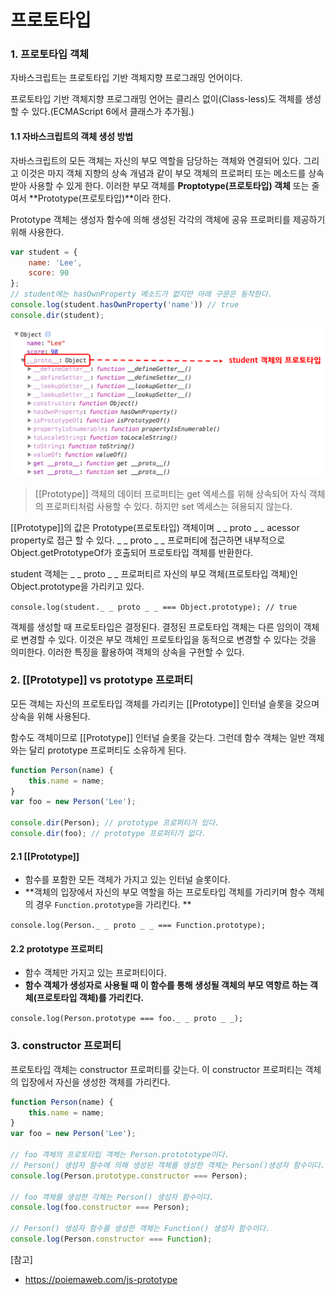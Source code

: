 # 프로토타입

### 1. 프로토타입 객체

자바스크립트는 프로토타입 기반 객체지향 프로그래밍 언어이다. 

프로토타입 기반 객체지향 프로그래밍 언어는 클리스 없이(Class-less)도 객체를 생성할 수 있다.(ECMAScript 6에서 클래스가 추가됨.)

#### 1.1 자바스크립트의 객체 생성 방법

자바스크립트의 모든 객체는 자신의 부모 역할을 담당하는 객체와 연결되어 있다. 그리고 이것은 마지 객체 지향의 상속 개념과 같이 부모 객체의 프로퍼티 또는 메소드를 상속받아 사용할 수 있게 한다. 이러한 부모 객체를 **Proptotype(프로토타입) 객체** 또는 줄여서 **Prototype(프로토타입)**이라 한다.

Prototype 객체는 생성자 함수에 의해 생성된 각각의 객체에 공유 프로퍼티를 제공하기 위해 사용한다.

```javascript
var student = {
    name: 'Lee',
    score: 90
};
// student에는 hasOwnProperty 메소드가 없지만 아래 구문은 동작한다.
console.log(student.hasOwnProperty('name')) // true
console.dir(student);
```

![image](readme.assets/123264344-e57b2280-d534-11eb-99d7-1648ef345003.png)

> [[Prototype]] 객체의 데이터 프로퍼티는 get 엑세스를 위해 상속되어 자식 객체의 프로퍼티처럼 사용할 수 있다. 하지만 set 엑세스는 혀용되지 않는다.

[[Prototype]]의 값은 Prototype(프로토타입) 객체이며 _ _ proto _ _ acessor property로 접근 할 수 있다. _ _ proto _ _ 프로퍼티에 접근하면 내부적으로 Object.getPrototypeOf가 호출되어 프로토타입 객체를 반환한다.



student 객체는 _ _ proto _ _ 프로퍼티르 자신의 부모 객체(프로토타입 객체)인 Object.prototype을 가리키고 있다.

`console.log(student._ _ proto _ _ === Object.prototype); // true `

객체를 생성할 때 프로토타입은 결정된다. 결정된 프로토타입 객체는 다른 임의이 객체로 변경할 수 있다. 이것은 부모 객체인 프로토타입을 동적으로 변경할 수 있다는 것을 의미한다. 이러한 특징을 활용하여 객체의 상속을 구현할 수 있다.



### 2. [[Prototype]] vs prototype 프로퍼티

모든 객체는 자신의 프로토타입 객체를 가리키는 [[Prototype]] 인터널 슬롯을 갖으며 상속을 위해 사용된다.

함수도 객체이므로 [[Prototype]] 인터널 슬롯을 갖는다. 그런데 함수 객체는 일반 객체와는 달리 prototype 프로퍼티도 소유하게 된다.

```javascript
function Person(name) {
    this.name = name;
}
var foo = new Person('Lee');

console.dir(Person); // prototype 프로퍼티가 있다.
console.dir(foo); // prototype 프로퍼티가 없다.
```



#### 2.1 [[Prototype]]

- 함수를 포함한 모든 객체가 가지고 있는 인터널 슬롯이다.
- **객체의 입장에서 자신의 부모 역할을 하는 프로토타입 객체를 가리키며 함수 객체의 경우 `Function.prototype`을 가리킨다. **

`console.log(Person._ _ proto _ _ === Function.prototype);`

#### 2.2 prototype 프로퍼티

- 함수 객체만 가지고 있는 프로퍼티이다.
- **함수 객체가 생성자로 사용될 때 이 함수를 통해 생성될 객체의 부모 역항르 하는 객체(프로토타입 객체)를 가리킨다.**

`console.log(Person.prototype === foo._ _ proto _ _);`



### 3. constructor 프로퍼티

프로토타입 객체는 constructor 프로퍼티를 갖는다. 이 constructor 프로퍼티는 객체의 입장에서 자신을 생성한 객체를 가리킨다.

```javascript
function Person(name) {
    this.name = name;
}
var foo = new Person('Lee');

// foo 객체의 프로토타입 객체는 Person.protototype이다.
// Person() 생성자 함수에 의해 생성된 객체를 생성한 객체는 Person()생성자 함수이다.
console.log(Person.prototype.constructor === Person);

// foo 객체를 생성한 각체는 Person() 생성자 함수이다.
console.log(foo.constructor === Person);

// Person() 생성자 함수를 생성한 객체는 Function() 생성자 함수이다.
console.log(Person.constructor === Function);
```



[참고]

- https://poiemaweb.com/js-prototype

